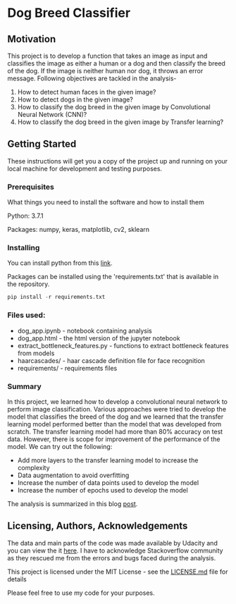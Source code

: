 # Dog Breed Classifier

## Motivation

This project is to develop a function that takes an image as input and classifies the image as either a human or a dog and then classify the breed of the dog. If the image is neither human nor dog, it throws an error message. Following objectives are tackled in the analysis-

1. How to detect human faces in the given image?
2. How to detect dogs in the given image?
3. How to classify the dog breed in the given image by Convolutional Neural Network (CNN)?
4. How to classify the dog breed in the given image by Transfer learning?

## Getting Started

These instructions will get you a copy of the project up and running on your local machine for development and testing purposes.

### Prerequisites

What things you need to install the software and how to install them

Python: 3.7.1

Packages: numpy, keras, matplotlib, cv2, sklearn


### Installing

You can install python from this [link](https://www.python.org/downloads/release/python-371/).

Packages can be installed using the 'requirements.txt' that is available in the repository.

```python
pip install -r requirements.txt
```

### Files used:

* dog_app.ipynb - notebook containing analysis
* dog_app.html - the html version of the jupyter notebook
* extract_bottleneck_features.py - functions to extract bottleneck features from models
* haarcascades/ - haar cascade definition file for face recognition
* requirements/ - requirements files

### Summary

In this project, we learned how to develop a convolutional neural network to perform image classification. Various approaches were tried to develop the model that classifies the breed of the dog and we learned that the transfer learning model performed better than the model that was developed from scratch. The transfer learning model had more than 80% accuracy on test data. However, there is scope for improvement of the performance of the model. We can try out the following:

* Add more layers to the transfer learning model to increase the complexity
* Data augmentation to avoid overfitting
* Increase the number of data points used to develop the model
* Increase the number of epochs used to develop the model

The analysis is summarized in this blog [post](https://suhaskaranth2008.medium.com/seattle-airbnb-data-a-brief-data-exploration-b68fb891952e).

## Licensing, Authors, Acknowledgements

The data and main parts of the code was made available by Udacity and you can view the it [here](https://github.com/udacity/dog-project). I have to acknowledge Stackoverflow community as they rescued me from the errors and bugs faced during the analysis.

This project is licensed under the MIT License - see the [LICENSE.md](https://github.com/Senrique/Seattle-AirBnB/blob/main/LICENSE) file for details

Please feel free to use my code for your purposes.
